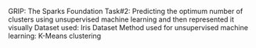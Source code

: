 GRIP: The Sparks Foundation
Task#2: Predicting the optimum number of clusters using unsupervised machine learning and then represented it visually
Dataset used: Iris Dataset
Method used for unsupervised machine learning: K-Means clustering
